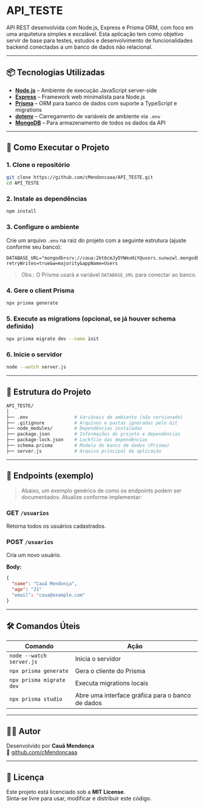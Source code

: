 # API_TESTE

API REST desenvolvida com Node.js, Express e Prisma ORM, com foco em uma arquitetura simples e escalável. Esta aplicação tem como objetivo servir de base para testes, estudos e desenvolvimento de funcionalidades backend conectadas a um banco de dados não relacional.

---

## 📦 Tecnologias Utilizadas

- **[Node.js](https://nodejs.org/)** – Ambiente de execução JavaScript server-side
- **[Express](https://expressjs.com/)** – Framework web minimalista para Node.js
- **[Prisma](https://www.prisma.io/)** – ORM para banco de dados com suporte a TypeScript e migrations
- **[dotenv](https://www.npmjs.com/package/dotenv)** – Carregamento de variáveis de ambiente via `.env`
- **[MongoDB](https://www.mongodb.com/)** – Para armazenamento de todos os dados da API

---

## 🚀 Como Executar o Projeto

### 1. Clone o repositório
```bash
git clone https://github.com/cMendoncaaa/API_TESTE.git
cd API_TESTE
```
### 2. Instale as dependências

```bash
npm install
```

### 3. Configure o ambiente

Crie um arquivo `.env` na raiz do projeto com a seguinte estrutura (ajuste conforme seu banco):

```env
DATABASE_URL="mongodb+srv://caua:2kt6cmJyDYWmvHiY@users.sunwzwl.mongodb.net/Users?retryWrites=true&w=majority&appName=Users
```
> Obs.: O Prisma usará a variável `DATABASE_URL` para conectar ao banco.

### 4. Gere o client Prisma

```bash
npx prisma generate
```

### 5. Execute as migrations (opcional, se já houver schema definido)

```bash
npx prisma migrate dev --name init
```

### 6. Inicie o servidor

```bash
node --watch server.js
```
---

## 📁 Estrutura do Projeto

```bash
API_TESTE/
│
├── .env                 # Variáveis de ambiente (não versionado)
├── .gitignore           # Arquivos e pastas ignoradas pelo Git
├── node_modules/        # Dependências instaladas
├── package.json         # Informações do projeto e dependências
├── package-lock.json    # Lockfile das dependências
├── schema.prisma        # Modelo do banco de dados (Prisma)
├── server.js            # Arquivo principal da aplicação
```
---

## 🧪 Endpoints (exemplo)

> Abaixo, um exemplo genérico de como os endpoints podem ser documentados. Atualize conforme implementar:

### GET `/usuarios`

Retorna todos os usuários cadastrados.

### POST `/usuarios`

Cria um novo usuário.

**Body:**
```json
{
  "name": "Cauã Mendonça",
  "age": "21"
  "email": "caua@example.com"
}
```

---

## 🛠️ Comandos Úteis

| Comando                      | Ação                                               |
|-----------------------------|----------------------------------------------------|
| `node --watch server.js`    | Inicia o servidor                                 |
| `npx prisma generate`       | Gera o cliente do Prisma                          |
| `npx prisma migrate dev`    | Executa migrations locais                         |
| `npx prisma studio`         | Abre uma interface gráfica para o banco de dados  |

---

## 🧑‍💻 Autor

Desenvolvido por **Cauã Mendonça**  
🔗 [github.com/cMendoncaaa](https://github.com/cMendoncaaa)

---

## 📄 Licença

Este projeto está licenciado sob a **MIT License**.  
Sinta-se livre para usar, modificar e distribuir este código.
